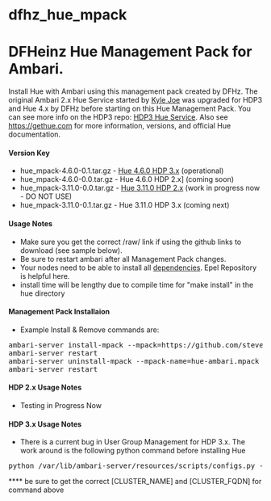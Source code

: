 # dfhz_hue_mpack
<h1>DFHeinz Hue Management Pack for Ambari.</h1>

Install Hue with Ambari using this management pack created by DFHz.  The original Ambari 2.x Hue Service started
by [Kyle Joe](https://github.com/EsharEditor) was upgraded for HDP3 and Hue 4.x by DFHz before starting on this Hue Management Pack.  You can see more info on the HDP3 repo: [HDP3 Hue Service](https://github.com/steven-dfheinz/HDP3-Hue-Service). Also see https://gethue.com for more information, versions, and official Hue documentation.

#### Version Key
- hue_mpack-4.6.0-0.1.tar.gz - [Hue 4.6.0 HDP 3.x](https://github.com/steven-dfheinz/dfhz_hue_mpack/) (operational)
- hue_mpack-4.6.0-0.0.tar.gz - Hue 4.6.0 HDP 2.x] (coming soon)
- hue_mpack-3.11.0-0.0.tar.gz - [Hue 3.11.0 HDP 2.x](https://github.com/steven-dfheinz/dfhz_hue_mpack/tree/Hue.3.11.0) (work in progress now - DO NOT USE)
- hue_mpack-3.11.0-0.1.tar.gz - Hue 3.11.0 HDP 3.x (coming next)

#### Usage Notes
- Make sure you get the correct /raw/ link if using the github links to download (see sample below).
- Be sure to restart ambari after all Management Pack changes.
- Your nodes need to be able to install all [dependencies](https://docs.gethue.com/administrator/installation/dependencies/). Epel Repository is helpful here.
- install time will be lengthy due to compile time for "make install" in the hue directory

#### Management Pack Installaion
- Example  Install & Remove commands are:

<pre>ambari-server install-mpack --mpack=https://github.com/steven-dfheinz/dfhz_hue_mpack/raw/Hue.3.11.0/hue_mpack-3.11.0-0.0.tar.gz --verbose
ambari-server restart
ambari-server uninstall-mpack --mpack-name=hue-ambari.mpack
ambari-server restart</pre>


#### HDP 2.x Usage Notes
- Testing in Progress Now

#### HDP 3.x Usage Notes

- There is a current bug in User Group Management for HDP 3.x.  The work around is the following python command before installing Hue
<pre>python /var/lib/ambari-server/resources/scripts/configs.py -u admin -p admin -n [CLUSTER_NAME] -l [CLUSTER_FQDN] -t 8080 -a set -c cluster-env -k  ignore_groupsusers_create -v true</pre>
**** be sure to get the correct [CLUSTER_NAME] and [CLUSTER_FQDN] for command above